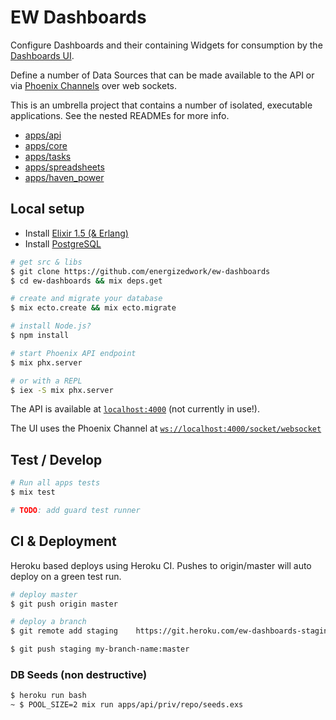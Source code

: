 # EW Dashboards

Configure Dashboards and their containing Widgets for consumption by the [Dashboards UI](https://github.com/energizedwork/ew-dashboards-ui).

Define a number of Data Sources that can be made available to the API or via [Phoenix Channels](https://hexdocs.pm/phoenix/channels.html) over web sockets.

This is an umbrella project that contains a number of isolated, executable applications. See the nested READMEs for more info.

- [apps/api](apps/api/README.md)
- [apps/core](apps/core/README.md)
- [apps/tasks](apps/tasks/README.md)
- [apps/spreadsheets](apps/spreadsheets/README.md)
- [apps/haven_power](apps/spreadsheets/README.md)




## Local setup

- Install [Elixir 1.5 (& Erlang)](https://elixir-lang.org/install.html)
- Install [PostgreSQL](https://www.postgresql.org)

```bash
# get src & libs
$ git clone https://github.com/energizedwork/ew-dashboards
$ cd ew-dashboards && mix deps.get

# create and migrate your database
$ mix ecto.create && mix ecto.migrate

# install Node.js?
$ npm install

# start Phoenix API endpoint
$ mix phx.server

# or with a REPL
$ iex -S mix phx.server
```
The API is available at [`localhost:4000`](http://localhost:4000) (not currently in use!).

The UI uses the Phoenix Channel at [`ws://localhost:4000/socket/websocket`](ws://localhost:4000/socket/websocket)

## Test / Develop

```bash
# Run all apps tests
$ mix test

# TODO: add guard test runner

```

## CI & Deployment

Heroku based deploys using Heroku CI. Pushes to origin/master will auto deploy on a green test run.

```bash
# deploy master
$ git push origin master
```

```bash
# deploy a branch
$ git remote add staging 	https://git.heroku.com/ew-dashboards-staging.git

$ git push staging my-branch-name:master
```

### DB Seeds (non destructive)

```bash
$ heroku run bash
~ $ POOL_SIZE=2 mix run apps/api/priv/repo/seeds.exs
```
